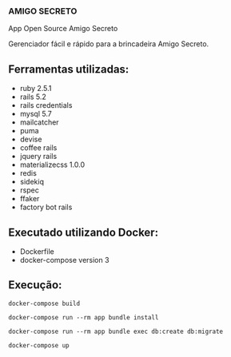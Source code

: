 ### AMIGO SECRETO ###

App Open Source Amigo Secreto

Gerenciador fácil e rápido para a brincadeira Amigo Secreto.

## Ferramentas utilizadas:

- ruby 2.5.1
- rails 5.2
- rails credentials
- mysql 5.7
- mailcatcher
- puma
- devise
- coffee rails
- jquery rails
- materializecss 1.0.0
- redis
- sidekiq
- rspec
- ffaker
- factory bot rails

## Executado utilizando Docker:

- Dockerfile
- docker-compose version 3

## Execução:

```
docker-compose build

docker-compose run --rm app bundle install

docker-compose run --rm app bundle exec db:create db:migrate

docker-compose up
```
